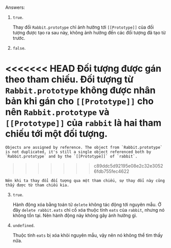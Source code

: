 
Answers:

1. `true`. 

    Thay đổi `Rabbit.prototype` chỉ ảnh hưởng tới `[[Prototype]]` của đối tượng được tạo ra sau này, không ảnh hưởng đến các đối tượng đã tạo từ trước. 

2. `false`. 

<<<<<<< HEAD
    Đối tượng được gán theo tham chiếu. Đối tượng từ `Rabbit.prototype` không được nhân bản khi gán cho `[[Prototype]]` cho nên `Rabbit.prototype` và `[[Prototype]]` của `rabbit` là hai tham chiếu tới một đối tượng.
=======
    Objects are assigned by reference. The object from `Rabbit.prototype` is not duplicated, it's still a single object referenced both by `Rabbit.prototype` and by the `[[Prototype]]` of `rabbit`. 
>>>>>>> c89ddc5d92195e08e2c32e30526fdb755fec4622

    Nên khi ta thay đổi đối tượng qua một tham chiếu, sự thay đổi này cũng thấy được từ tham chiếu kia.

3. `true`.

    Hành động xóa bằng toán tử `delete` không tác động tới nguyên mẫu. Ở đây `delete rabbit.eats` chỉ cố xóa thuộc tính `eats` của `rabbit`, nhưng nó không tồn tại. Nên hành động này không gây ảnh hưởng gì.

4. `undefined`.

    Thuộc tính `eats` bị xóa khỏi nguyên mẫu, vậy nên nó không thể tìm thấy nữa.
